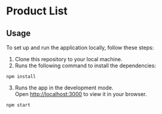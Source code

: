 # Product List

## Usage
To set up and run the application locally, follow these steps:
1. Clone this repository to your local machine.
2. Runs the following command to install the dependencies:
  ```shell
  npm install
  ```
3. Runs the app in the development mode.\
Open [http://localhost:3000](http://localhost:3000) to view it in your browser.
  ```shell
  npm start
  ```
